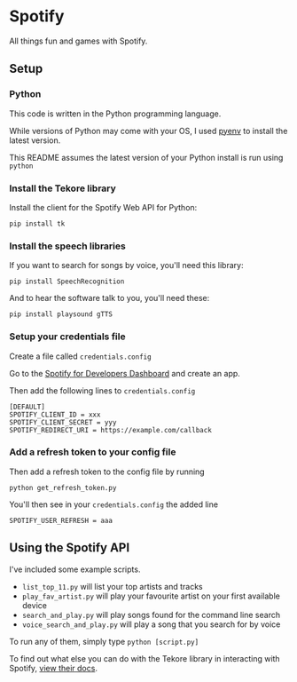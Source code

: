 # Spotify

All things fun and games with Spotify.

## Setup

### Python

This code is written in the Python programming language.

While versions of Python may come with your OS, I used [pyenv](https://github.com/pyenv/pyenv) to install the latest version.

This README assumes the latest version of your Python install is run using `python`

### Install the Tekore library

Install the client for the Spotify Web API for Python:

`pip install tk`

### Install the speech libraries

If you want to search for songs by voice, you'll need this library:

`pip install SpeechRecognition`

And to hear the software talk to you, you'll need these:

`pip install playsound gTTS`

### Setup your credentials file

Create a file called `credentials.config`

Go to the [Spotify for Developers Dashboard](https://developer.spotify.com/dashboard/applications) and create an app.

Then add the following lines to `credentials.config`

```
[DEFAULT]
SPOTIFY_CLIENT_ID = xxx
SPOTIFY_CLIENT_SECRET = yyy
SPOTIFY_REDIRECT_URI = https://example.com/callback
```

### Add a refresh token to your config file

Then add a refresh token to the config file by running

`python get_refresh_token.py`

You'll then see in your `credentials.config` the added line

`SPOTIFY_USER_REFRESH = aaa`

## Using the Spotify API

I've included some example scripts.

- `list_top_11.py` will list your top artists and tracks
- `play_fav_artist.py` will play your favourite artist on your first available device
- `search_and_play.py` will play songs found for the command line search
- `voice_search_and_play.py` will play a song that you search for by voice

To run any of them, simply type `python [script.py]`

To find out what else you can do with the Tekore library in interacting with Spotify, [view their docs](https://tekore.readthedocs.io/en/stable/index.html).

